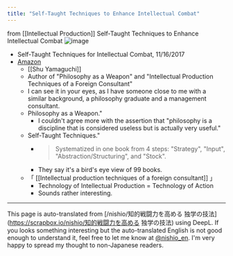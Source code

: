 ```yaml
---
title: "Self-Taught Techniques to Enhance Intellectual Combat"
---
```


from  [[Intellectual Production]]
Self-Taught Techniques to Enhance Intellectual Combat
![image](https://gyazo.com/460bdd48630a444e2a37bca9b76fabc4/thumb/1000)
- Self-Taught Techniques for Intellectual Combat, 11/16/2017
- [Amazon](https://amzn.to/2K4E7dX)
    - [[Shu Yamaguchi]]
    - Author of "Philosophy as a Weapon" and "Intellectual Production Techniques of a Foreign Consultant"
    - I can see it in your eyes, as I have someone close to me with a similar background, a philosophy graduate and a management consultant.
    - Philosophy as a Weapon."
        - I couldn't agree more with the assertion that "philosophy is a discipline that is considered useless but is actually very useful."
    - Self-Taught Techniques."
        - > Systematized in one book from 4 steps: "Strategy", "Input", "Abstraction/Structuring", and "Stock".
        - They say it's a bird's eye view of 99 books.
    - 「 [[Intellectual production techniques of a foreign consultant]] 」
        - Technology of Intellectual Production = Technology of Action
        - Sounds rather interesting.

---
This page is auto-translated from [/nishio/知的戦闘力を高める 独学の技法](https://scrapbox.io/nishio/知的戦闘力を高める 独学の技法) using DeepL. If you looks something interesting but the auto-translated English is not good enough to understand it, feel free to let me know at [@nishio_en](https://twitter.com/nishio_en). I'm very happy to spread my thought to non-Japanese readers.